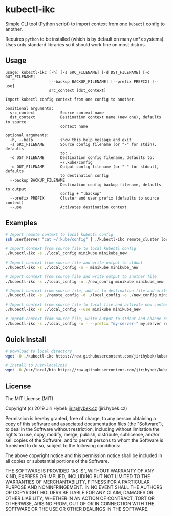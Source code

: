 # kubectl-ikc

Simple CLI tool (Python script) to import context from one `kubectl` config to another.

Requires `python` to be installed (which is by default on many un*x systems). Uses only standard libraries so it should work fine on most distros.

## Usage

```
usage: kubectl-ikc [-h] [-s SRC_FILENAME] [-d DST_FILENAME] [-o OUT_FILENAME]
                   [--backup BACKUP_FILENAME] [--prefix PREFIX] [--use]
                   src_context [dst_context]

Import kubectl config context from one config to another.

positional arguments:
  src_context           Source context name
  dst_context           Destination context name (new one), defaults to source
                        context name

optional arguments:
  -h, --help            show this help message and exit
  -s SRC_FILENAME       Source config filename (or "-" for stdin), defaults
                        to: -
  -d DST_FILENAME       Destination config filename, defaults to:
                        ~/.kube/config
  -o OUT_FILENAME       Output config filename (or "-" for stdout), defaults
                        to destination config
  --backup BACKUP_FILENAME
                        Destination config backup filename, defaults to output
                        config + ".backup"
  --prefix PREFIX       Cluster and user prefix (defaults to source context)
  --use                 Activates destination context
```

## Examples

```bash
# Import remote context to local kubectl config
ssh user@server "cat ~/.kube/config" | ./kubectl-ikc remote_cluster local_cluster

# Import context from source file to local kubectl config
./kubectl-ikc -s ./local_config minikube minikube_new

# Import context from source file and write output to stdout
./kubectl-ikc -s ./local_config -o - minikube minikube_new

# Import context from source file and write output to another file
./kubectl-ikc -s ./local_config -o ./new_config minikube minikube_new

# Import context from source file, add it to destination file and write output to another file
./kubectl-ikc -s ./remote_config -d ./local_config -o ./new_config minikube minikube_new

# Import context from source file to local file and activate new context
./kubectl-ikc -s ./local_config --use minikube minikube_new

# Improt context from source file, write output to stdout and change resource prefixes
./kubectl-ikc -s ./local_config -o - --prefix "my-server-" my.server remote_cluster
```

## Quick Install

```bash
# Download to local directory
wget -O ./kubectl-ikc https://raw.githubusercontent.com/jirihybek/kubectl-import-kubeconfig/master/kubectl-ikc && chmod +x ./kubectl-ikc

# Install to /usr/local/bin
wget -O /usr/local/bin https://raw.githubusercontent.com/jirihybek/kubectl-import-kubeconfig/master/kubectl-ikc && chmod +x /usr/local/bin
```

## License

The MIT License (MIT)

Copyright (c) 2019 Jiri Hybek jiri@hybek.cz (jiri.hybek.cz)

Permission is hereby granted, free of charge, to any person obtaining a copy of this software and associated documentation files (the "Software"), to deal in the Software without restriction, including without limitation the rights to use, copy, modify, merge, publish, distribute, sublicense, and/or sell copies of the Software, and to permit persons to whom the Software is furnished to do so, subject to the following conditions:

The above copyright notice and this permission notice shall be included in all copies or substantial portions of the Software.

THE SOFTWARE IS PROVIDED "AS IS", WITHOUT WARRANTY OF ANY KIND, EXPRESS OR IMPLIED, INCLUDING BUT NOT LIMITED TO THE WARRANTIES OF MERCHANTABILITY, FITNESS FOR A PARTICULAR PURPOSE AND NONINFRINGEMENT. IN NO EVENT SHALL THE AUTHORS OR COPYRIGHT HOLDERS BE LIABLE FOR ANY CLAIM, DAMAGES OR OTHER LIABILITY, WHETHER IN AN ACTION OF CONTRACT, TORT OR OTHERWISE, ARISING FROM, OUT OF OR IN CONNECTION WITH THE SOFTWARE OR THE USE OR OTHER DEALINGS IN THE SOFTWARE.
